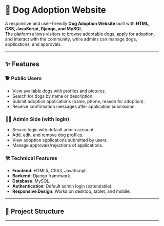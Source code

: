 # 🐶 Dog Adoption Website

A responsive and user-friendly **Dog Adoption Website** built with **HTML, CSS, JavaScript, Django, and MySQL**.  
The platform allows visitors to browse adoptable dogs, apply for adoption, and interact with the community, while admins can manage dogs, applications, and approvals.

---

## ✨ Features

### 🐕 Public Users
- View available dogs with profiles and pictures.
- Search for dogs by name or description.
- Submit adoption applications (name, phone, reason for adoption).
- Receive confirmation messages after application submission.

### 👩‍💼 Admin Side (with login)
- Secure login with default admin account.
- Add, edit, and remove dog profiles.
- View adoption applications submitted by users.
- Manage approvals/rejections of applications.

### 🛠 Technical Features
- **Frontend**: HTML5, CSS3, JavaScript.
- **Backend**: Django framework.
- **Database**: MySQL.
- **Authentication**: Default admin login (extendable).
- **Responsive Design**: Works on desktop, tablet, and mobile.

---

## 🚀 Project Structure


---

